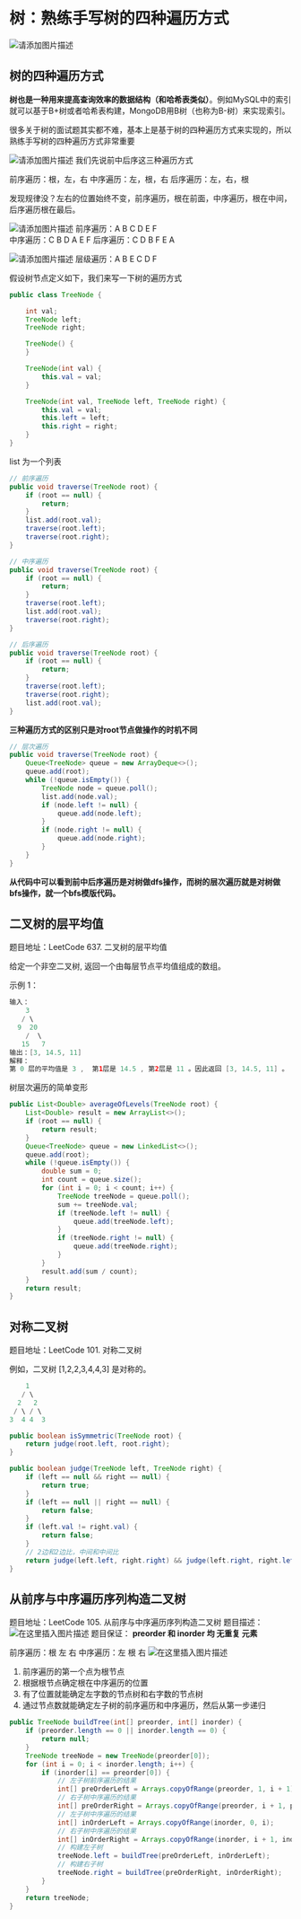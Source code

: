 # 树：熟练手写树的四种遍历方式
![请添加图片描述](https://i-blog.csdnimg.cn/blog_migrate/3d662d7890bd8990d480cf76ec344361.jpeg)
## 树的四种遍历方式
**树也是一种用来提高查询效率的数据结构（和哈希表类似）**。例如MySQL中的索引就可以基于B+树或者哈希表构建，MongoDB用B树（也称为B-树）来实现索引。

很多关于树的面试题其实都不难，基本上是基于树的四种遍历方式来实现的，所以熟练手写树的四种遍历方式非常重要

![请添加图片描述](https://i-blog.csdnimg.cn/blog_migrate/ab37a81376062d342f7f1f3f851424a8.jpeg)
我们先说前中后序这三种遍历方式

前序遍历：根，左，右
中序遍历：左，根，右
后序遍历：左，右，根

发现规律没？左右的位置始终不变，前序遍历，根在前面，中序遍历，根在中间，后序遍历根在最后。

![请添加图片描述](https://i-blog.csdnimg.cn/blog_migrate/653c4ce3053205a31c77e32085709eb4.png)
前序遍历：A B C D E F    
中序遍历：C B D A E F
后序遍历：C D B F E A

![请添加图片描述](https://i-blog.csdnimg.cn/blog_migrate/653c4ce3053205a31c77e32085709eb4.png)
层级遍历：A B E C D F

假设树节点定义如下，我们来写一下树的遍历方式

```java
public class TreeNode {

    int val;
    TreeNode left;
    TreeNode right;

    TreeNode() {
    }

    TreeNode(int val) {
        this.val = val;
    }

    TreeNode(int val, TreeNode left, TreeNode right) {
        this.val = val;
        this.left = left;
        this.right = right;
    }
}
```
list 为一个列表
```java
// 前序遍历
public void traverse(TreeNode root) {
    if (root == null) {
        return;
    }
    list.add(root.val);
    traverse(root.left);
    traverse(root.right);
}

// 中序遍历
public void traverse(TreeNode root) {
    if (root == null) {
        return;
    }
    traverse(root.left);
    list.add(root.val);
    traverse(root.right);
}

// 后序遍历
public void traverse(TreeNode root) {
    if (root == null) {
        return;
    }
    traverse(root.left);
    traverse(root.right);
    list.add(root.val);
}
```
**三种遍历方式的区别只是对root节点做操作的时机不同**

```java
// 层次遍历
public void traverse(TreeNode root) {
    Queue<TreeNode> queue = new ArrayDeque<>();
    queue.add(root);
    while (!queue.isEmpty()) {
        TreeNode node = queue.poll();
        list.add(node.val);
        if (node.left != null) {
            queue.add(node.left);
        }
        if (node.right != null) {
            queue.add(node.right);
        }
    }
}
```

**从代码中可以看到前中后序遍历是对树做dfs操作，而树的层次遍历就是对树做bfs操作，就一个bfs模版代码。**
## 二叉树的层平均值
题目地址：LeetCode 637. 二叉树的层平均值

给定一个非空二叉树, 返回一个由每层节点平均值组成的数组。

示例 1：

```java
输入：
    3
   / \
  9  20
    /  \
   15   7
输出：[3, 14.5, 11]
解释：
第 0 层的平均值是 3 ,  第1层是 14.5 , 第2层是 11 。因此返回 [3, 14.5, 11] 。
```
树层次遍历的简单变形

```java
public List<Double> averageOfLevels(TreeNode root) {
    List<Double> result = new ArrayList<>();
    if (root == null) {
        return result;
    }
    Queue<TreeNode> queue = new LinkedList<>();
    queue.add(root);
    while (!queue.isEmpty()) {
        double sum = 0;
        int count = queue.size();
        for (int i = 0; i < count; i++) {
            TreeNode treeNode = queue.poll();
            sum += treeNode.val;
            if (treeNode.left != null) {
                queue.add(treeNode.left);
            }
            if (treeNode.right != null) {
                queue.add(treeNode.right);
            }
        }
        result.add(sum / count);
    }
    return result;
}
```
## 对称二叉树
题目地址：LeetCode 101. 对称二叉树

例如，二叉树 [1,2,2,3,4,4,3] 是对称的。
```java
    1
   / \
  2   2
 / \ / \
3  4 4  3
```

```java
public boolean isSymmetric(TreeNode root) {
    return judge(root.left, root.right);
}

public boolean judge(TreeNode left, TreeNode right) {
    if (left == null && right == null) {
        return true;
    }
    if (left == null || right == null) {
        return false;
    }
    if (left.val != right.val) {
        return false;
    }
    // 2边和2边比，中间和中间比
    return judge(left.left, right.right) && judge(left.right, right.left);
}
```
## 从前序与中序遍历序列构造二叉树
题目地址：LeetCode 105. 从前序与中序遍历序列构造二叉树
题目描述：
![在这里插入图片描述](https://i-blog.csdnimg.cn/blog_migrate/5d3c26258c09d5d9e47d2873498bc49f.png)
题目保证： **preorder 和 inorder 均 无重复 元素**

前序遍历：根 左 右
中序遍历：左 根 右
![在这里插入图片描述](https://i-blog.csdnimg.cn/blog_migrate/42658af32704940ad6206fdcfe7d6405.png)
1. 前序遍历的第一个点为根节点
2. 根据根节点确定根在中序遍历的位置
3. 有了位置就能确定左字数的节点树和右字数的节点树
4. 通过节点数就能确定左子树的前序遍历和中序遍历，然后从第一步递归
```java
public TreeNode buildTree(int[] preorder, int[] inorder) {
    if (preorder.length == 0 || inorder.length == 0) {
        return null;
    }
    TreeNode treeNode = new TreeNode(preorder[0]);
    for (int i = 0; i < inorder.length; i++) {
        if (inorder[i] == preorder[0]) {
            // 左子树前序遍历的结果
            int[] preOrderLeft = Arrays.copyOfRange(preorder, 1, i + 1);
            // 右子树中序遍历的结果
            int[] preOrderRight = Arrays.copyOfRange(preorder, i + 1, preorder.length);
            // 左子树中序遍历的结果
            int[] inOrderLeft = Arrays.copyOfRange(inorder, 0, i);
            // 右子树中序遍历的结果
            int[] inOrderRight = Arrays.copyOfRange(inorder, i + 1, inorder.length);
            // 构建左子树
            treeNode.left = buildTree(preOrderLeft, inOrderLeft);
            // 构建右子树
            treeNode.right = buildTree(preOrderRight, inOrderRight);
        }
    }
    return treeNode;
}
```